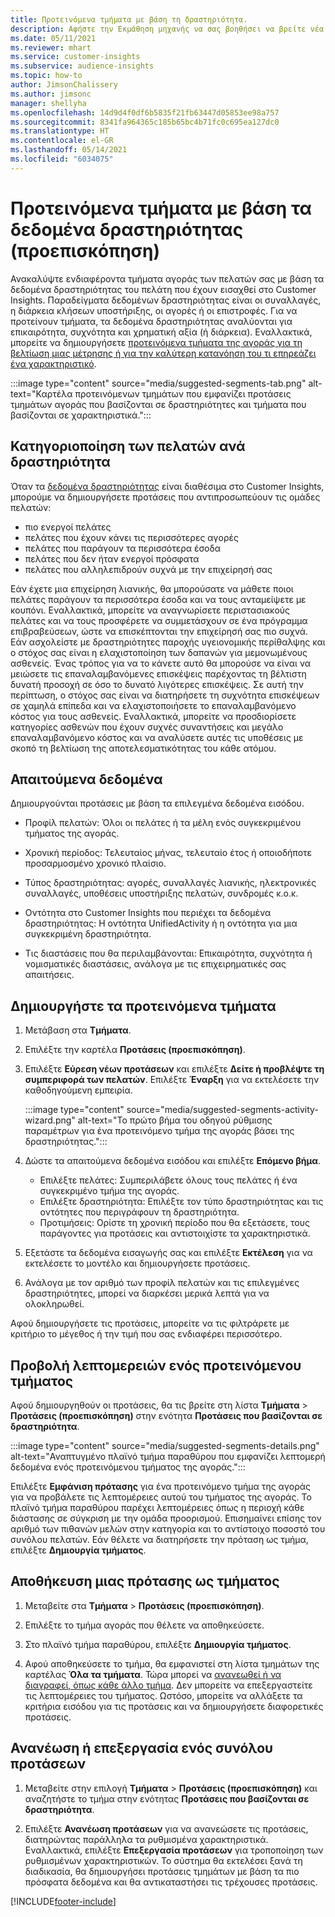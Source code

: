 ```yaml
---
title: Προτεινόμενα τμήματα με βάση τη δραστηριότητα.
description: Αφήστε την Εκμάθηση μηχανής να σας βοηθήσει να βρείτε νέα και ενδιαφέροντα τμήματα της αγοράς με βάση τη δραστηριότητα των πελατών.
ms.date: 05/11/2021
ms.reviewer: mhart
ms.service: customer-insights
ms.subservice: audience-insights
ms.topic: how-to
author: JimsonChalissery
ms.author: jimsonc
manager: shellyha
ms.openlocfilehash: 14d9d4f0df6b5835f21fb63447d05853ee98a757
ms.sourcegitcommit: 8341fa964365c185b65bc4b71fc0c695ea127dc0
ms.translationtype: HT
ms.contentlocale: el-GR
ms.lasthandoff: 05/14/2021
ms.locfileid: "6034075"
---
```

# <a name="suggested-segments-based-on-activity-data-preview"></a>Προτεινόμενα τμήματα με βάση τα δεδομένα δραστηριότητας (προεπισκόπηση)

Ανακαλύψτε ενδιαφέροντα τμήματα αγοράς των πελατών σας με βάση τα δεδομένα δραστηριότητας του πελάτη που έχουν εισαχθεί στο Customer Insights. Παραδείγματα δεδομένων δραστηριότητας είναι οι συναλλαγές, η διάρκεια κλήσεων υποστήριξης, οι αγορές ή οι επιστροφές. Για να προτείνουν τμήματα, τα δεδομένα δραστηριότητας αναλύονται για επικαιρότητα, συχνότητα και χρηματική αξία (ή διάρκεια). Εναλλακτικά, μπορείτε να δημιουργήσετε [προτεινόμενα τμήματα της αγοράς για τη βελτίωση μιας μέτρησης ή για την καλύτερη κατανόηση του τι επηρεάζει ένα χαρακτηριστικό](suggested-segments.md).

:::image type="content" source="media/suggested-segments-tab.png" alt-text="Καρτέλα προτεινόμενων τμημάτων που εμφανίζει προτάσεις τμημάτων αγοράς που βασίζονται σε δραστηριότητες και τμήματα που βασίζονται σε χαρακτηριστικά.":::

## <a name="categorize-customers-by-activity"></a>Κατηγοριοποίηση των πελατών ανά δραστηριότητα

Όταν τα [δεδομένα δραστηριότητας](activities.md) είναι διαθέσιμα στο Customer Insights, μπορούμε να δημιουργήσετε προτάσεις που αντιπροσωπεύουν τις ομάδες πελατών:

- πιο ενεργοί πελάτες 
- πελάτες που έχουν κάνει τις περισσότερες αγορές 
- πελάτες που παράγουν τα περισσότερα έσοδα 
- πελάτες που δεν ήταν ενεργοί πρόσφατα 
- πελάτες που αλληλεπιδρούν συχνά με την επιχείρησή σας  

Εάν έχετε μια επιχείρηση λιανικής, θα μπορούσατε να μάθετε ποιοι πελάτες παράγουν τα περισσότερα έσοδα και να τους ανταμείψετε με κουπόνι. Εναλλακτικά, μπορείτε να αναγνωρίσετε περιστασιακούς πελάτες και να τους προσφέρετε να συμμετάσχουν σε ένα πρόγραμμα επιβραβεύσεων, ώστε να επισκέπτονται την επιχείρησή σας πιο συχνά.
Εάν ασχολείστε με δραστηριότητες παροχής υγειονομικής περίθαλψης και ο στόχος σας είναι η ελαχιστοποίηση των δαπανών για μεμονωμένους ασθενείς. Ένας τρόπος για να το κάνετε αυτό θα μπορούσε να είναι να μειώσετε τις επαναλαμβανόμενες επισκέψεις παρέχοντας τη βέλτιστη δυνατή προσοχή σε όσο το δυνατό λιγότερες επισκέψεις. Σε αυτή την περίπτωση, ο στόχος σας είναι να διατηρήσετε τη συχνότητα επισκέψεων σε χαμηλά επίπεδα και να ελαχιστοποιήσετε το επαναλαμβανόμενο κόστος για τους ασθενείς. Εναλλακτικά, μπορείτε να προσδιορίσετε κατηγορίες ασθενών που έχουν συχνές συναντήσεις και μεγάλο επαναλαμβανόμενο κόστος και να αναλύσετε αυτές τις υποθέσεις με σκοπό τη βελτίωση της αποτελεσματικότητας του κάθε ατόμου. 

## <a name="required-data"></a>Απαιτούμενα δεδομένα

Δημιουργούνται προτάσεις με βάση τα επιλεγμένα δεδομένα εισόδου. 

- Προφίλ πελατών: Όλοι οι πελάτες ή τα μέλη ενός συγκεκριμένου τμήματος της αγοράς. 

- Χρονική περίοδος: Τελευταίος μήνας, τελευταίο έτος ή οποιοδήποτε προσαρμοσμένο χρονικό πλαίσιο.

- Τύπος δραστηριότητας: αγορές, συναλλαγές λιανικής, ηλεκτρονικές συναλλαγές, υποθέσεις υποστήριξης πελατών, συνδρομές κ.ο.κ.  

- Οντότητα στο Customer Insights που περιέχει τα δεδομένα δραστηριότητας: Η οντότητα UnifiedActivity ή η οντότητα για μια συγκεκριμένη δραστηριότητα. 

- Τις διαστάσεις που θα περιλαμβάνονται: Επικαιρότητα, συχνότητα ή νομισματικές διαστάσεις, ανάλογα με τις επιχειρηματικές σας απαιτήσεις.

## <a name="generate-suggested-segments"></a>Δημιουργήστε τα προτεινόμενα τμήματα

1. Μετάβαση στα **Τμήματα**.

1. Επιλέξτε την καρτέλα **Προτάσεις (προεπισκόπηση)**.

1. Επιλέξτε **Εύρεση νέων προτάσεων** και επιλέξτε **Δείτε ή προβλέψτε τη συμπεριφορά των πελατών**. Επιλέξτε **Έναρξη** για να εκτελέσετε την καθοδηγούμενη εμπειρία.

   :::image type="content" source="media/suggested-segments-activity-wizard.png" alt-text="Το πρώτο βήμα του οδηγού ρύθμισης παραμέτρων για ένα προτεινόμενο τμήμα της αγοράς βάσει της δραστηριότητας.":::

1. Δώστε τα απαιτούμενα δεδομένα εισόδου και επιλέξτε **Επόμενο βήμα**.

   - Επιλέξτε πελάτες: Συμπεριλάβετε όλους τους πελάτες ή ένα συγκεκριμένο τμήμα της αγοράς.
   - Επιλέξτε δραστηριότητα: Επιλέξτε τον τύπο δραστηριότητας και τις οντότητες που περιγράφουν τη δραστηριότητα.
   - Προτιμήσεις: Ορίστε τη χρονική περίοδο που θα εξετάσετε, τους παράγοντες για προτάσεις και αντιστοιχίστε τα χαρακτηριστικά.

1. Εξετάστε τα δεδομένα εισαγωγής σας και επιλέξτε **Εκτέλεση** για να εκτελέσετε το μοντέλο και δημιουργήσετε προτάσεις.

1. Ανάλογα με τον αριθμό των προφίλ πελατών και τις επιλεγμένες δραστηριότητες, μπορεί να διαρκέσει μερικά λεπτά για να ολοκληρωθεί. 

Αφού δημιουργήσετε τις προτάσεις, μπορείτε να τις φιλτράρετε με κριτήριο το μέγεθος ή την τιμή που σας ενδιαφέρει περισσότερο. 

## <a name="view-details-of-a-suggested-segment"></a>Προβολή λεπτομερειών ενός προτεινόμενου τμήματος

Αφού δημιουργηθούν οι προτάσεις, θα τις βρείτε στη λίστα **Τμήματα** > **Προτάσεις (προεπισκόπηση)** στην ενότητα **Προτάσεις που βασίζονται σε δραστηριότητα**.

:::image type="content" source="media/suggested-segments-details.png" alt-text="Αναπτυγμένο πλαϊνό τμήμα παραθύρου που εμφανίζει λεπτομερή δεδομένα ενός προτεινόμενου τμήματος της αγοράς.":::

Επιλέξτε **Εμφάνιση πρότασης** για ένα προτεινόμενο τμήμα της αγοράς για να προβάλετε τις λεπτομέρειες αυτού του τμήματος της αγοράς. Το πλαϊνό τμήμα παραθύρου παρέχει λεπτομέρειες όπως η περιοχή κάθε διάστασης σε σύγκριση με την ομάδα προορισμού. Επισημαίνει επίσης τον αριθμό των πιθανών μελών στην κατηγορία και το αντίστοιχο ποσοστό του συνόλου πελατών. Εάν θέλετε να διατηρήσετε την πρόταση ως τμήμα, επιλέξτε **Δημιουργία τμήματος**.    

## <a name="save-a-suggestion-as-a-segment"></a>Αποθήκευση μιας πρότασης ως τμήματος

1. Μεταβείτε στα **Τμήματα** > **Προτάσεις (προεπισκόπηση)**.

1. Επιλέξτε το τμήμα αγοράς που θέλετε να αποθηκεύσετε. 

1. Στο πλαϊνό τμήμα παραθύρου, επιλέξτε **Δημιουργία τμήματος**. 

1. Αφού αποθηκεύσετε το τμήμα, θα εμφανιστεί στη λίστα τμημάτων της καρτέλας **Όλα τα τμήματα**. Τώρα μπορεί να [ανανεωθεί ή να διαγραφεί, όπως κάθε άλλο τμήμα](segments.md). Δεν μπορείτε να επεξεργαστείτε τις λεπτομέρειες του τμήματος. Ωστόσο, μπορείτε να αλλάξετε τα κριτήρια εισόδου για τις προτάσεις και να δημιουργήσετε διαφορετικές προτάσεις.

## <a name="refresh-or-edit-a-set-of-suggestions"></a>Ανανέωση ή επεξεργασία ενός συνόλου προτάσεων

1. Μεταβείτε στην επιλογή **Τμήματα** > **Προτάσεις (προεπισκόπηση)** και αναζητήστε το τμήμα στην ενότητας **Προτάσεις που βασίζονται σε δραστηριότητα**.

1. Επιλέξτε **Ανανέωση προτάσεων** για να ανανεώσετε τις προτάσεις, διατηρώντας παράλληλα τα ρυθμισμένα χαρακτηριστικά. Εναλλακτικά, επιλέξτε **Επεξεργασία προτάσεων** για τροποποίηση των ρυθμισμένων χαρακτηριστικών. Το σύστημα θα εκτελέσει ξανά τη διαδικασία, θα δημιουργήσει προτάσεις τμημάτων με βάση τα πιο πρόσφατα δεδομένα και θα αντικαταστήσει τις τρέχουσες προτάσεις.

[!INCLUDE[footer-include](../includes/footer-banner.md)]
